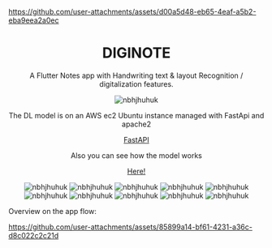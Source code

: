 
https://github.com/user-attachments/assets/d00a5d48-eb65-4eaf-a5b2-eba9eea2a0ec
<h1 align="center">DIGINOTE</h1>

<p align="center">A Flutter Notes app with Handwriting text & layout Recognition / digitalization features.</p>

<p align="center">
  <img src="https://github.com/omar546/diginote/assets/71936776/017490a8-3852-47c7-937b-a2012abbaf98" alt="nbhjhuhuk"/>
</p>

<!-- <p align="center">you can view & test the app (offline functionalities) by downloading it from <a href="https://download1582.mediafire.com/6pljxshudkigJhO5TBaJ3s6tXBsak4XuvQY-2O5YKX3X2oFwERsSYEQh-P7CTkads_eY4vyiO2wCpSVvc4GhyYBDFmDzfGA-p2X3bNNGpFebrKmZU2Vs0pr1zB_xvlChDZWOROicldkMwxQjVRJjxBdK6Mgmyq6XFR69YMsek6DV/on31msbof7rnl2x/DIGINOTE-noAPI.apk">HERE!</a></p> -->

<p align="center">The DL model is on an AWS ec2 Ubuntu instance managed with FastApi and apache2</p>

<p align="center">
  <a href="https://github.com/omar546/FastAPI-DIGINOTE">FastAPI</a>
</p>

<p align="center">Also you can see how the model works</p>

<p align="center">
  <a href="https://github.com/RahmaEzzatHassan/Handwritten-layout-recognition-/tree/main">Here!</a>
</p>
<p align="center">
  <img src="https://github.com/omar546/diginote/assets/71936776/5df0211d-53b5-449b-9a77-a0229b9fd5f9" alt="nbhjhuhuk"/>
  <img src="https://github.com/omar546/diginote/assets/71936776/273762a8-6dd3-4e41-af19-db4f21b21b39" alt="nbhjhuhuk"/>
  <img src="https://github.com/omar546/diginote/assets/71936776/e0f8a5a9-60ef-4359-a2b6-e08b2b177a88" alt="nbhjhuhuk"/>
  <img src="https://github.com/omar546/diginote/assets/71936776/47b247c7-8ae5-4549-bd1f-eded400d3bf1" alt="nbhjhuhuk"/>
  <img src="https://github.com/omar546/diginote/assets/71936776/309de918-20eb-42de-96cd-85178f6e1a7a" alt="nbhjhuhuk"/>
  <img src="https://github.com/omar546/diginote/assets/71936776/0d825486-c30f-4975-a4a8-2ae07c2b661b" alt="nbhjhuhuk"/>
  <img src="https://github.com/omar546/diginote/assets/71936776/2a2a2fdb-2307-471d-9c06-29f117d0a50c" alt="nbhjhuhuk"/>
  <img src="https://github.com/omar546/diginote/assets/71936776/4ef1c218-7240-4281-814a-b12107e965ee" alt="nbhjhuhuk"/>
  <img src="https://github.com/omar546/diginote/assets/71936776/929e7629-136f-4b36-ac2f-3fe0b9b26be1" alt="nbhjhuhuk"/>
  <img src="https://github.com/omar546/diginote/assets/71936776/b717926f-8384-4c1e-8705-c35f05e64cae" alt="nbhjhuhuk"/>
</p>


Overview on the app flow:



https://github.com/user-attachments/assets/85899a14-bf61-4231-a36c-d8c022c2c21d


